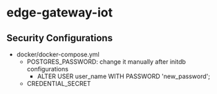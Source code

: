 # edge-gateway-iot

## Security Configurations

- docker/docker-compose.yml
  - POSTGRES_PASSWORD: change it manually after initdb configurations
    - ALTER USER user_name WITH PASSWORD 'new_password';
  - CREDENTIAL_SECRET

